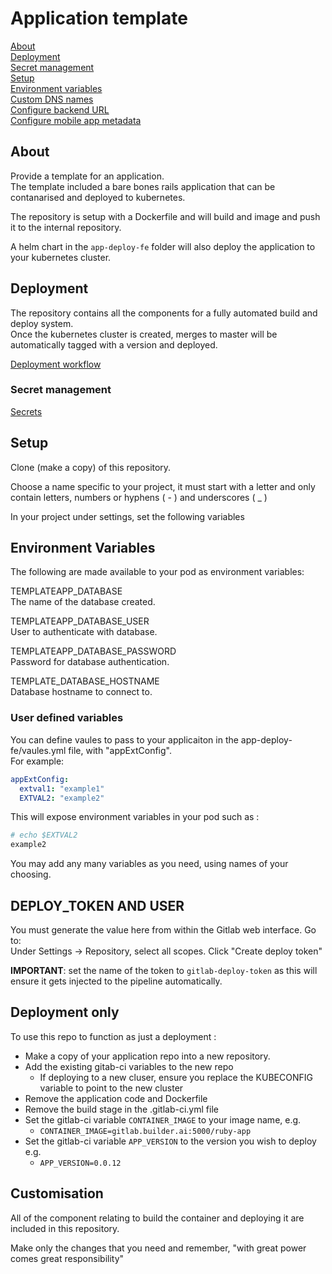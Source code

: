 # Application template

[About](#about)  
[Deployment](#deployment)  
[Secret management](docs/secrets.md)  
[Setup](#setup)  
[Environment variables](#environment-variables)  
[Custom DNS names](https://gitlab.builder.ai/devops/template-app/blob/master/docs/cnames.md)  
[Configure backend URL](/docs/backend_url.md)  
[Configure mobile app metadata](/docs/metadata.md) 

## About  

Provide a template for an application.  
The template included a bare bones rails application that can be contanarised and deployed to kubernetes.

The repository is setup with a Dockerfile and will build and image and push it to the internal repository.

A helm chart in the `app-deploy-fe` folder will also deploy the application to your kubernetes cluster.

## Deployment

The repository contains all the components for a fully automated build and deploy system.  
Once the kubernetes cluster is created, merges to master will be automatically tagged with a version and deployed.

[Deployment workflow](docs/deployment.md)  

### Secret management

[Secrets](docs/secrets.md)


## Setup

Clone (make a copy) of this repository.

Choose a name specific to your project, it must start with a letter and only contain letters, numbers or hyphens ( - ) and underscores ( _ )

In your project under settings, set the following variables

## Environment Variables

The following are made available to your pod as environment variables:  

TEMPLATEAPP_DATABASE  
The name of the database created.  

TEMPLATEAPP_DATABASE_USER  
User to authenticate with database.  

TEMPLATEAPP_DATABASE_PASSWORD  
Password for database authentication.  

TEMPLATE_DATABASE_HOSTNAME  
Database hostname to connect to.  

### User defined variables

You can define vaules to pass to your applicaiton in the app-deploy-fe/vaules.yml file, with "appExtConfig".  
For example:  
```yaml
appExtConfig:
  extval1: "example1"
  EXTVAL2: "example2"
```

This will expose environment variables in your pod such as :
```bash
# echo $EXTVAL2
example2
```
You may add any many variables as you need, using names of your choosing.  


## DEPLOY_TOKEN AND USER
You must generate the value here from within the Gitlab web interface. Go to:  
Under Settings -> Repository, select all scopes. Click "Create deploy token"

**IMPORTANT**: set the name of the token to `gitlab-deploy-token` as this will ensure it gets injected to the pipeline automatically.

## Deployment only

To use this repo to function as just a deployment :  
* Make a copy of your application repo into a new repository.
* Add the existing gitab-ci variables to the new repo
  * If deploying to a new cluser, ensure you replace the KUBECONFIG variable to point to the new cluster
* Remove the application code and Dockerfile
* Remove the build stage in the .gitlab-ci.yml file
* Set the gitlab-ci variable `CONTAINER_IMAGE` to your image name, e.g.
  * `CONTAINER_IMAGE=gitlab.builder.ai:5000/ruby-app`
* Set the gitlab-ci variable `APP_VERSION` to the version you wish to deploy e.g.
  * `APP_VERSION=0.0.12`

## Customisation

All of the component relating to build the container and deploying it are included in this repository.  

Make only the changes that you need and remember, "with great power comes great responsibility"




